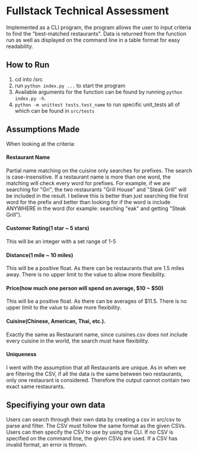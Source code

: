 # Fullstack Technical Assessment



Implemented as a CLI program, the program allows the user to input criteria to find the "best-matched restaurants". Data is returned from the function run as well as displayed on the command line in a table format for easy readability.

## How to Run

1. cd into /src
2. run `python index.py ...` to start the program
3. Available arguments for the function can be found by running `python index.py -h`.
4. `python -m unittest tests.test_name` to run specific unit_tests all of which can be found in `src/tests`
 
 
## Assumptions Made
When looking at the criteria:
#### Restaurant Name
Partial name matching on the cuisine only searches for prefixes. The search is case-insensitive. If a restaurant name is more than one word, the matching will check every word for prefixes. For example, if we are searching for "Gri", the two restaurants "Grill House" and "Steak Grill" will be included in the result. I believe this is better than just searching the first word for the prefix and better than looking for if the word is include ANYWHERE in the word (for example: searching "eak" and getting "Steak Grill").

#### Customer Rating(1 star ~ 5 stars)
This will be an integer with a set range of 1-5

#### Distance(1 mile ~ 10 miles)
This will be a positive float. As there can be restaurants that are 1.5 miles away. There is no upper limit to the value to allow more flexibility.

#### Price(how much one person will spend on average, $10 ~ $50)
This will be a positive float. As there can be averages of $11.5. There is no upper limit to the value to allow more flexibility.

#### Cuisine(Chinese, American, Thai, etc.).
Exactly the same as Restaurant name, since cuisines.csv does not include every cuisine in the world, the search must have flexibility.

#### Uniqueness
I went with the assumption that all Restaurants are unique. As in when we are filtering the CSV, if all the data is the same between two restaurants, only one restaurant is considered. Therefore the output cannot contain two exact same restaurants.

## Specifiying your own data
Users can search through their own data by creating a csv in src/csv to parse and filter. The CSV must follow the same format as the given CSVs. Users can then specify the CSV to use by using the CLI. If no CSV is specified on the command line, the given CSVs are used. If a CSV has invalid format, an error is thrown.
